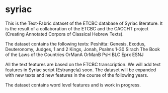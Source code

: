 # syriac
This is the Text-Fabric dataset of the ETCBC database of Syriac literature. It is the result of a collaboration of the ETCBC and the CACCHT project (Creating Annotated Corpora of Classical Hebrew Texts).

The dataset contains the following texts:
Peshitta: Genesis, Exodus, Deuteronomy, Judges, 1 and 2 Kings, Jonah, Psalms 1-30
Sirach
The Book of the Laws of the Countries
OrManA
OrManB
PsH
BLC
Eprx
ESNJ

All the text features are based on the ETCBC transcription. We will add text features in Syriac script (Estrangela) soon.
The dataset will be expanded with new texts and new features in the course of the following years.

The dataset contains word level features and is work in progress.
